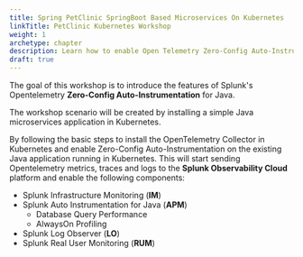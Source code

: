 ```yaml
---
title: Spring PetClinic SpringBoot Based Microservices On Kubernetes
linkTitle: PetClinic Kubernetes Workshop
weight: 1
archetype: chapter
description: Learn how to enable Open Telemetry Zero-Config Auto-Instrumention for your Java-based application running in Kubernetes. Experience real-time monitoring to help you maximize application behavior with end-to-end visibility.
draft: true
---
```


The goal of this workshop is to introduce the features of Splunk's Opentelemetry **Zero-Config Auto-Instrumentation** for Java.

The workshop scenario will be created by installing a simple Java microservices application in Kubernetes.

By following the basic steps to install the OpenTelemetry Collector in Kubernetes and enable Zero-Config Auto-Instrumentation on the existing Java application running in Kubernetes.  This  will start sending Opentelemetry metrics, traces and logs to the **Splunk Observability Cloud** platform and enable the following components:

* Splunk Infrastructure Monitoring (**IM**)
* Splunk Auto Instrumentation for Java (**APM**)
  * Database Query Performance
  * AlwaysOn Profiling
* Splunk Log Observer (**LO**)
* Splunk Real User Monitoring (**RUM**)
